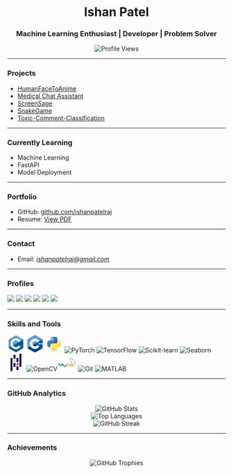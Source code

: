 <h1 align="center">Ishan Patel</h1>
<h3 align="center">Machine Learning Enthusiast | Developer | Problem Solver</h3>

<p align="center">
  <img src="https://komarev.com/ghpvc/?username=ishanpatelraj&label=Profile%20Views&color=0e75b6&style=flat" alt="Profile Views" />
</p>

---

### Projects

- [HumanFaceToAnime](https://github.com/ishanpatelraj/HumanFaceToAnime)
- [Medical Chat Assistant](https://github.com/MK10UNoY/Medical-Chat-Assistant-)
- [ScreenSage](https://github.com/deepanshu089/NH-Directionless)
- [SnakeGame](https://github.com/ishanpatelraj/SnakeGame)
- [Toxic-Comment-Classification](https://github.com/ishanpatelraj/Toxic-Comment-Classification)

---

### Currently Learning

- Machine Learning
- FastAPI
- Model Deployment

---

### Portfolio

- GitHub: [github.com/ishanpatelraj](https://github.com/ishanpatelraj?tab=repositories)
- Resume: [View PDF](https://drive.google.com/file/d/10iFCygt_tKGyvCbFFN_rEqiZHrNBmp/view?usp=drivesdk)

---

### Contact

- Email: *ishanpatelraj@gmail.com*

---

### Profiles

<p align="left">
  <a href="https://linkedin.com/in/ishan-patel-541051292" target="_blank"><img src="https://img.shields.io/badge/LinkedIn-0077B5?style=for-the-badge&logo=linkedin" /></a>
  <a href="https://stackoverflow.com/users/30549029" target="_blank"><img src="https://img.shields.io/badge/StackOverflow-FE7A16?style=for-the-badge&logo=stackoverflow" /></a>
  <a href="https://kaggle.com/ishanpatelml" target="_blank"><img src="https://img.shields.io/badge/Kaggle-20BEFF?style=for-the-badge&logo=kaggle" /></a>
  <a href="https://codeforces.com/profile/ishan_24" target="_blank"><img src="https://img.shields.io/badge/Codeforces-1F8ACB?style=for-the-badge&logo=codeforces" /></a>
  <a href="https://www.leetcode.com/ishan_patel_raj" target="_blank"><img src="https://img.shields.io/badge/LeetCode-FFA116?style=for-the-badge&logo=leetcode" /></a>
  <a href="https://auth.geeksforgeeks.org/user/ishanpafro3" target="_blank"><img src="https://img.shields.io/badge/GeeksforGeeks-2F8D46?style=for-the-badge&logo=geeksforgeeks" /></a>
</p>

---

### Skills and Tools

<p align="left">
  <img src="https://raw.githubusercontent.com/devicons/devicon/master/icons/c/c-original.svg" alt="C" width="40" height="40"/>
  <img src="https://raw.githubusercontent.com/devicons/devicon/master/icons/cplusplus/cplusplus-original.svg" alt="C++" width="40" height="40"/>
  <img src="https://raw.githubusercontent.com/devicons/devicon/master/icons/python/python-original.svg" alt="Python" width="40" height="40"/>
  <img src="https://www.vectorlogo.zone/logos/pytorch/pytorch-icon.svg" alt="PyTorch" width="40" height="40"/>
  <img src="https://www.vectorlogo.zone/logos/tensorflow/tensorflow-icon.svg" alt="TensorFlow" width="40" height="40"/>
  <img src="https://upload.wikimedia.org/wikipedia/commons/0/05/Scikit_learn_logo_small.svg" alt="Scikit-learn" width="40" height="40"/>
  <img src="https://seaborn.pydata.org/_images/logo-mark-lightbg.svg" alt="Seaborn" width="40" height="40"/>
  <img src="https://raw.githubusercontent.com/devicons/devicon/master/icons/pandas/pandas-original.svg" alt="Pandas" width="40" height="40"/>
  <img src="https://www.vectorlogo.zone/logos/opencv/opencv-icon.svg" alt="OpenCV" width="40" height="40"/>
  <img src="https://raw.githubusercontent.com/devicons/devicon/master/icons/mysql/mysql-original-wordmark.svg" alt="MySQL" width="40" height="40"/>
  <img src="https://www.vectorlogo.zone/logos/git-scm/git-scm-icon.svg" alt="Git" width="40" height="40"/>
  <img src="https://upload.wikimedia.org/wikipedia/commons/2/21/Matlab_Logo.png" alt="MATLAB" width="40" height="40"/>
</p>

---

### GitHub Analytics

<p align="center">
  <img src="https://github-readme-stats.vercel.app/api?username=ishanpatelraj&show_icons=true&theme=default" alt="GitHub Stats" />
  <br />
  <img src="https://github-readme-stats.vercel.app/api/top-langs/?username=ishanpatelraj&layout=compact" alt="Top Languages" />
  <br />
  <img src="https://github-readme-streak-stats.herokuapp.com/?user=ishanpatelraj" alt="GitHub Streak" />
</p>

---

### Achievements

<p align="center">
  <img src="https://github-profile-trophy.vercel.app/?username=ishanpatelraj&theme=onedark" alt="GitHub Trophies" />
</p>
